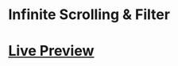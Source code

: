 # Infinite Scrolling & Filter

# [Live Preview](https://shahbazhassan42000.github.io/Infinite-scrolling/)